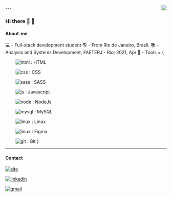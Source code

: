 <img align="right" src="https://github-readme-stats.vercel.app/api/top-langs/?username=arcmarcos&layout=compact&theme=blueberry">
---

### Hi there :wave: :wave:

#### About-me
:computer: - Full-stack development student 
:earth_americas: - From Rio de Janeiro, Brazil.
:books: - Analysis and Systems Development, FAETERJ - Rio; 2021, Apr
:wrench: - Tools = {

‎‎‎‏‏‎ ‎‏‏‎ ‎‏‏‎ ‎‏‏‎ ‏‏‎ ‎‏‏‎ ‎‏‏‎ ‎‏‏‎ ‎‎![html](https://img.shields.io/badge/-E34F26?style=for-the-badge&logo=html5&logoColor=white) : HTML

‏‏‎ ‎‏‏‎ ‎‏‏‎ ‎‏‏‎‏‏‎ ‎‏‏‎ ‎‏‏‎ ‎‏‏‎ ‎ ‎![css](https://img.shields.io/badge/-1572B6?style=for-the-badge&logo=css3&logoColor=white) : CSS

‏‏‎ ‎‏‏‎ ‎‏‏‎ ‎‏‏‎‏‏‎ ‎‏‏‎ ‎‏‏‎ ‎‏‏‎ ‎ ‎![sass](https://img.shields.io/badge/-CC6699?style=for-the-badge&logo=sass&logoColor=white) : SASS

‏‏‎ ‎‏‏‎ ‎‏‏‎ ‏‏‎ ‎‏‏‎ ‎‏‏‎ ‎‏‏‎ ‎‎‏‏‎ ‎![js](https://img.shields.io/badge/-F7DF1E?style=for-the-badge&logo=javascript&logoColor=black) : Javascript

‏‏‎ ‎‏‏‎ ‎‏‏‎ ‎‏‏‎ ‏‏‎ ‎‏‏‎ ‎‏‏‎ ‎‏‏‎ ‎‎![node](https://img.shields.io/badge/-43853D?style=for-the-badge&logo=node.js&logoColor=white) : NodeJs

‏‏‎ ‎‏‏‎ ‎‏‏‎ ‎‏‏‎ ‎‏‏‎ ‎‏‏‎ ‎‏‏‎ ‎‏‏‎ ‎![mysql](https://img.shields.io/badge/-316192?style=for-the-badge&logo=mysql&logoColor=white) : MySQL

‏‏‎ ‎‏‏‎ ‎‏‏‎ ‎‏‏‎ ‎‏‏‎ ‎‏‏‎ ‎‏‏‎ ‎‏‏‎ ‎![linux](https://img.shields.io/badge/-FCC624?style=for-the-badge&logo=linux&logoColor=black) : Linux

‏‏‎ ‎‏‏‎ ‎‏‏‎ ‎‏‏‎ ‎‏‏‎ ‎‏‏‎ ‎‏‏‎ ‎‏‏‎ ‎![linux](https://img.shields.io/badge/-7243E3?style=for-the-badge&logo=figma&logoColor=white) : Figma

‏‏‎ ‎‏‏‎ ‎‏‏‎ ‎‏‏‎ ‎‏‏‎ ‎‏‏‎ ‎‏‏‎ ‎‏‏‎ ‎![git](https://img.shields.io/badge/-F05032?style=for-the-badge&logo=git&logoColor=white) : Git
}
<br>

---

#### Contact
[![site](https://img.shields.io/badge/-web_site-323232?style=for-the-badge&logo=plex&logoColor=white)](https://marcosadev.netlify.app/)

[![linkedin](https://img.shields.io/badge/-linkedin-blue?style=for-the-badge&logo=Linkedin&logoColor=white)](https://www.linkedin.com/in/08marcos/) 

[![gmail](https://img.shields.io/badge/-my_email-black?style=for-the-badge&logo=gmail&logoColor=white)](mailto:marcos-rj@outlook.com)
